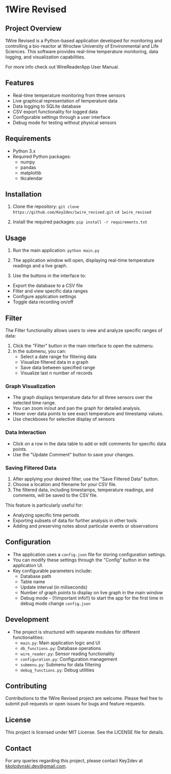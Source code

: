 
# 1Wire Revised

## Project Overview

1Wire Revised is a Python-based application developed for monitoring and controlling a bio-reactor at Wrocław University of Environmental and Life Sciences. This software provides real-time temperature monitoring, data logging, and visualization capabilities.

For more info check out WireReaderApp User Manual.

## Features

- Real-time temperature monitoring from three sensors
- Live graphical representation of temperature data
- Data logging to SQLite database
- CSV export functionality for logged data
- Configurable settings through a user interface
- Debug mode for testing without physical sensors

## Requirements

- Python 3.x
- Required Python packages:
  - numpy
  - pandas
  - matplotlib
  - tkcalendar

## Installation

1. Clone the repository:
    `git clone https://github.com/Key2dev/1wire_revised.git`
    `cd 1wire_revised`

2. Install the required packages:
    `pip install -r requirements.txt`

## Usage

1. Run the main application:
`python main.py`

2. The application window will open, displaying real-time temperature readings and a live graph.

3. Use the buttons in the interface to:

- Export the database to a CSV file
- Filter and view specific data ranges
- Configure application settings
- Toggle data recording on/off

## Filter

The Filter functionality allows users to view and analyze specific ranges of data:

1. Click the "Filter" button in the main interface to open the submenu.
2. In the submenu, you can:
   - Select a date range for filtering data
   - Visualize filtered data in a graph
   - Save data between specified range
   - Visualize last n number of records

### Graph Visualization

- The graph displays temperature data for all three sensors over the selected time range.
- You can zoom in/out and pan the graph for detailed analysis.
- Hover over data points to see exact temperature and timestamp values.
- Use checkboxes for selective display of sensors

### Data Interaction

- Click on a row in the data table to add or edit comments for specific data points.
- Use the "Update Comment" button to save your changes.

### Saving Filtered Data

1. After applying your desired filter, use the "Save Filtered Data" button.
2. Choose a location and filename for your CSV file.
3. The filtered data, including timestamps, temperature readings, and comments, will be saved to the CSV file.

This feature is particularly useful for:

- Analyzing specific time periods
- Exporting subsets of data for further analysis in other tools
- Adding and preserving notes about particular events or observations

## Configuration

- The application uses a `config.json` file for storing configuration settings.
- You can modify these settings through the "Config" button in the application UI.
- Key configurable parameters include:
  - Database path
  - Table name
  - Update interval (in miliseconds)
  - Number of graph points to display on live graph in the main window
  - Debug mode - (!!important info!!) to start the app for the first time in debug mode change `config.json`

## Development

- The project is structured with separate modules for different functionalities:
  - `main.py`: Main application logic and UI
  - `db_functions.py`: Database operations
  - `wire_reader.py`: Sensor reading functionality
  - `configuration.py`: Configuration management
  - `submenu.py`: Submenu for data filtering
  - `debug_functions.py`: Debug utilities

## Contributing

Contributions to the 1Wire Revised project are welcome. Please feel free to submit pull requests or open issues for bugs and feature requests.

## License

This project is licensed under MIT License. See the LICENSE file for details.

## Contact

For any queries regarding this project, please contact Key2dev at <kkolodynski.dev@gmail.com>.
